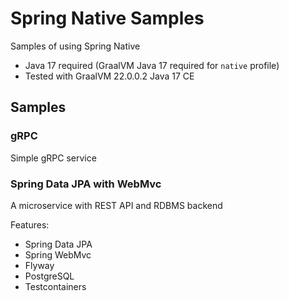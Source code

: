 # Spring Native Samples

Samples of using Spring Native

* Java 17 required (GraalVM Java 17 required for `native` profile)
* Tested with GraalVM 22.0.0.2 Java 17 CE

## Samples

### gRPC

Simple gRPC service

### Spring Data JPA with WebMvc

A microservice with REST API and RDBMS backend

Features:

* Spring Data JPA
* Spring WebMvc
* Flyway
* PostgreSQL
* Testcontainers